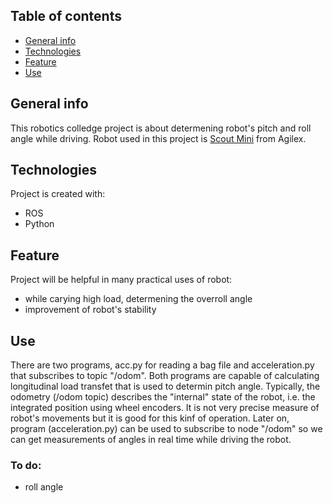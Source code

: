 ## Table of contents
* [General info](#general-info)
* [Technologies](#technologies)
* [Feature](#feature)
* [Use](#use)

## General info
This robotics colledge project is about determening robot's pitch and roll angle while driving. Robot used in this project is [Scout Mini](quora.com/profile/Ashish-Kulkarni-100) from Agilex. 
	
## Technologies
Project is created with:
* ROS
* Python

## Feature
Project will be helpful in many practical uses of robot:
* while carying high load, determening the overroll angle
* improvement of robot's stability

## Use
There are two programs, acc.py for reading a bag file and acceleration.py that subscribes to topic "/odom". Both programs are capable of calculating longitudinal load transfet that is used to determin pitch angle. Typically, the odometry (/odom topic) describes the "internal" state of the robot, i.e. the integrated position using wheel encoders. It is not very precise measure of robot's movements but it is good for this kinf of operation. Later on, program (acceleration.py) can be used to subscribe to node "/odom" so we can get measurements of angles in real time while driving the robot.

### To do:
* roll angle
